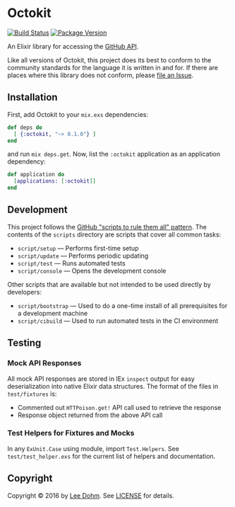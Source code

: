 # Octokit

[![Build Status](https://img.shields.io/travis/lee-dohm/octokit.ex.svg)](https://travis-ci.org/lee-dohm/octokit.ex)
[![Package Version](https://img.shields.io/hexpm/v/octokit.svg)](https://atom.io/packages/octokit)

An Elixir library for accessing the [GitHub API](https://developer.github.com/v3/).

Like all versions of Octokit, this project does its best to conform to the community standards for the language it is written in and for. If there are places where this library does not conform, please [file an Issue](https://github.com/lee-dohm/octokit.ex/issues/new).

## Installation

First, add Octokit to your `mix.exs` dependencies:

```elixir
def deps do
  [ {:octokit, "~> 0.1.0"} ]
end
```

and run `mix deps.get`. Now, list the `:octokit` application as an application dependency:

```elixir
def application do
  [applications: [:octokit]]
end
```

## Development

This project follows the [GitHub "scripts to rule them all" pattern](http://githubengineering.com/scripts-to-rule-them-all/). The contents of the `scripts` directory are scripts that cover all common tasks:

* `script/setup` &mdash; Performs first-time setup
* `script/update` &mdash; Performs periodic updating
* `script/test` &mdash; Runs automated tests
* `script/console` &mdash; Opens the development console

Other scripts that are available but not intended to be used directly by developers:

* `script/bootstrap` &mdash; Used to do a one-time install of all prerequisites for a development machine
* `script/cibuild` &mdash; Used to run automated tests in the CI environment

## Testing

### Mock API Responses

All mock API responses are stored in IEx `inspect` output for easy deserialization into native Elixir data structures. The format of the files in `test/fixtures` is:

* Commented out `HTTPoison.get!` API call used to retrieve the response
* Response object returned from the above API call

### Test Helpers for Fixtures and Mocks

In any `ExUnit.Case` using module, import `Test.Helpers`. See `test/test_helper.exs` for the current list of helpers and documentation.

## Copyright

Copyright &copy; 2016 by [Lee Dohm](http://www.lee-dohm.com). See [LICENSE](https://raw.githubusercontent.com/lee-dohm/octokit.ex/master/LICENSE.md) for details.
